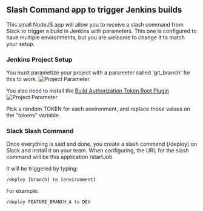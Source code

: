 ## Slash Command app to trigger Jenkins builds

This small NodeJS app will allow you to receive a slash command from Slack to trigger a build in Jenkins with parameters. This one is configured to have multiple environments, but you are welcome to change it to match your setup.

### Jenkins Project Setup

You must parametize your project with a parameter called 'git_branch' for this to work.
![Project Parameter](https://raw.githubusercontent.com/derron/DataBinding-album-sample/master/app/src/main/res/mipmap-hdpi/ic_launcher.png)

You also need to install the [Build Authorization Token Root Plugin](https://wiki.jenkins-ci.org/display/JENKINS/Build+Token+Root+Plugin)
![Project Parameter](https://raw.githubusercontent.com/derron/DataBinding-album-sample/master/app/src/main/res/mipmap-hdpi/ic_launcher.png)

Pick a random TOKEN for each environment, and replace those values on the "tokens" variable. 

### Slack Slash Command

Once everything is said and done, you create a slash command (/deploy) on Slack and install it on your team.
When configuring, the URL for the slash command will be this application /startJob

It will be triggered by typing:

```
/deploy [branch] to [environment]
```

For example:

```
/deploy FEATURE_BRANCH_A to DEV
```

